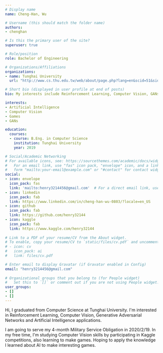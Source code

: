 ```yaml
---
# Display name
name: Cheng-Han, Wu

# Username (this should match the folder name)
authors:
- chenghan

# Is this the primary user of the site?
superuser: true

# Role/position
role: Bachelor of Engineering

# Organizations/Affiliations
organizations:
- name: Tunghai University
  url: "http://www.cs.thu.edu.tw/web/about/page.php?lang=en&scid=51&sid=72"

# Short bio (displayed in user profile at end of posts)
bio: My interests include Reinforcement Learning, Computer Vision, GANs and AI applications, also games.

interests:
- Artificial Intelligence
- Computer Vision
- Games
- GANs

education:
  courses:
  - course: B.Eng. in Computer Science
    institution: Tunghai University
    year: 2019

# Social/Academic Networking
# For available icons, see: https://sourcethemes.com/academic/docs/widgets/#icons
#   For an email link, use "fas" icon pack, "envelope" icon, and a link in the
#   form "mailto:your-email@example.com" or "#contact" for contact widget.
social:
- icon: envelope
  icon_pack: fas
  link: 'mailto:henry3214456@gmail.com'  # For a direct email link, use "mailto:test@example.org".
- icon: linkedin
  icon_pack: fab
  link: https://www.linkedin.com/in/cheng-han-wu-0803/?locale=en_US
- icon: github
  icon_pack: fab
  link: https://github.com/henry32144
- icon: kaggle
  icon_pack: fab
  link: https://www.kaggle.com/henry32144
  
# Link to a PDF of your resume/CV from the About widget.
# To enable, copy your resume/CV to `static/files/cv.pdf` and uncomment the lines below.  
# - icon: cv
#   icon_pack: ai
#   link: files/cv.pdf

# Enter email to display Gravatar (if Gravatar enabled in Config)
email: "henry3214456@gmail.com"
  
# Organizational groups that you belong to (for People widget)
#   Set this to `[]` or comment out if you are not using People widget.  
user_groups:
- []
- []
---
```


Hi, I graduated from Computer Science at Tunghai University. I'm interested in Reinforcement Learning, Computer Vision, Generative Adversarial Networks and Artificial Intelligence applications. 

I am going to serve my 4-month Military Service Obligation in 2020/2/19. In my free time, I'm studying Computer Vision skills by participating in Kaggle competitions, also learning to make games. Hoping to apply the knowledge I learned about AI to make interesting games.